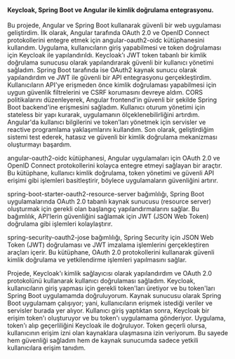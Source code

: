 #### Keycloak, Spring Boot ve Angular ile kimlik doğrulama entegrasyonu.
Bu projede, Angular ve Spring Boot kullanarak güvenli bir web uygulaması geliştirdim. İlk olarak, Angular tarafında OAuth 2.0 ve OpenID Connect protokollerini entegre etmek için angular-oauth2-oidc kütüphanesini kullandım. Uygulama, kullanıcıların giriş yapabilmesi ve token doğrulaması için Keycloak ile yapılandırıldı. Keycloak'ı JWT token tabanlı bir kimlik doğrulama sunucusu olarak yapılandırarak güvenli bir kullanıcı yönetimi sağladım. Spring Boot tarafında ise OAuth2 kaynak sunucu olarak yapılandırdım ve JWT ile güvenli bir API entegrasyonu gerçekleştirdim. Kullanıcıların API'ye erişmeden önce kimlik doğrulaması yapabilmesi için uygun güvenlik filtrelerini ve CSRF korumasını devreye aldım. CORS politikalarını düzenleyerek, Angular frontend'in güvenli bir şekilde Spring Boot backend'ine erişmesini sağladım. Kullanıcı oturum yönetimi için stateless bir yapı kurarak, uygulamanın ölçeklenebilirliğini artırdım. Angular'da kullanıcı bilgilerini ve token’ları yönetmek için servisler ve reactive programlama yaklaşımlarını kullandım. Son olarak, geliştirdiğim sistemi test ederek, hatasız ve güvenli bir kimlik doğrulama mekanizması oluşturmayı başardım.

angular-oauth2-oidc kütüphanesi, Angular uygulamaları için OAuth 2.0 ve OpenID Connect protokollerini kolayca entegre etmeyi sağlayan bir araçtır. Bu kütüphane, kullanıcı kimlik doğrulama, token yönetimi ve güvenli API erişimi gibi işlemleri basitleştirir, böylece uygulamaların güvenliğini artırır.

spring-boot-starter-oauth2-resource-server bağımlılığı, Spring Boot uygulamalarında OAuth 2.0 tabanlı kaynak sunucusu (resource server) oluşturmak için gerekli olan başlangıç yapılandırmalarını sağlar. Bu bağımlılık, API'lerin güvenliğini sağlamak için JWT (JSON Web Token) doğrulama gibi işlemleri kolaylaştırır.

spring-security-oauth2-jose bağımlılığı, Spring Security için JSON Web Token (JWT) doğrulaması ve JWT imzalama işlemlerini gerçekleştiren araçları içerir. Bu kütüphane, OAuth 2.0 protokollerini kullanarak güvenli kimlik doğrulama ve yetkilendirme işlemleri yapılmasını sağlar.

Projede, Keycloak'ı kimlik sağlayıcısı olarak yapılandırdım ve OAuth 2.0 protokolünü kullanarak kullanıcı doğrulaması sağladım. Keycloak, kullanıcıların giriş yapması için gerekli token'ları üretiyor ve bu token'ları Spring Boot uygulamamda doğruluyorum. Kaynak sunucusu olarak Spring Boot uygulamam çalışıyor; yani, kullanıcıların erişmek istediği veriler ve servisler burada yer alıyor. Kullanıcı giriş yaptıktan sonra, Keycloak bir erişim token'ı oluşturuyor ve bu token'ı uygulamama gönderiyor. Uygulama, token'ı alıp geçerliliğini Keycloak ile doğruluyor. Token geçerli olursa, kullanıcının erişim izni olan kaynaklara ulaşmasına izin veriyorum. Bu sayede hem güvenliği sağladım hem de kaynak sunucumda sadece yetkili kullanıcılara erişim tanıdım.